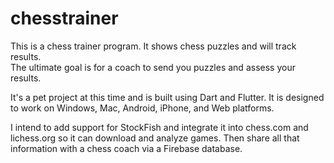 # chesstrainer

This is a chess trainer program.  It shows chess puzzles and will track results.  
The ultimate goal is for a coach to send you puzzles and assess your results.

It's a pet project at this time and is built using Dart and Flutter.  It is designed
to work on Windows, Mac, Android, iPhone, and Web platforms.

I intend to add support for StockFish and integrate it into chess.com and lichess.org
so it can download and analyze games.  Then share all that information with a chess
coach via a Firebase database.